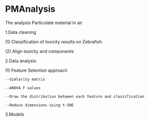 # PMAnalysis
The analysis Particulate material in air

1.Data cleaning

(1) Classification of toxicity results on Zebrafish

(2) Align toxicity and components 

2.Data analysis

(1) Feature Selection approach

    --Simlarity matrix
    
    --ANOVA F values 
    
    --Draw the distribution between each feature and classification
    
    --Reduce dimensions using t-SNE
    
3.Models

